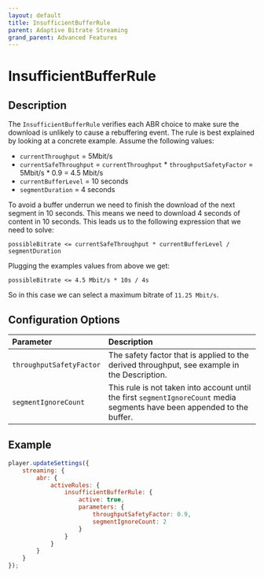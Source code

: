 ```yaml
---
layout: default
title: InsufficientBufferRule
parent: Adaptive Bitrate Streaming
grand_parent: Advanced Features
---
```


# InsufficientBufferRule

## Description

The `InsufficientBufferRule` verifies each ABR choice to make sure the download is unlikely
to cause a rebuffering event. The rule is best explained by looking at a concrete example. Assume the following values:

* `currentThroughput` = 5Mbit/s
* `currentSafeThroughput` = `currentThroughput` * `throughputSafetyFactor` = 5Mbit/s * 0.9 = 4.5 Mbit/s
* `currentBufferLevel` = 10 seconds
* `segmentDuration` = 4 seconds

To avoid a buffer underrun we need to finish the download of the next segment in 10 seconds. This means we need to
download 4 seconds of content in 10 seconds. This leads us to the following expression that we need to solve:

`possibleBitrate <= currentSafeThroughput * currentBufferLevel / segmentDuration`

Plugging the examples values from above we get:

`possibleBitrate <= 4.5 Mbit/s * 10s / 4s`

So in this case we can select a maximum bitrate of `11.25 Mbit/s`.

## Configuration Options

| Parameter                | Description                                                                                                               |
|:-------------------------|:--------------------------------------------------------------------------------------------------------------------------|
| `throughputSafetyFactor` | The safety factor that is applied to the derived throughput, see example in the Description.                              |
| `segmentIgnoreCount`     | This rule is not taken into account until the first `segmentIgnoreCount` media segments have been appended to the buffer. |

## Example

```js
player.updateSettings({
    streaming: {
        abr: {
            activeRules: {
                insufficientBufferRule: {
                    active: true,
                    parameters: {
                        throughputSafetyFactor: 0.9,
                        segmentIgnoreCount: 2
                    }
                }
            }
        }
    }
});
```
